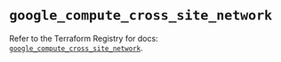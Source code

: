 # `google_compute_cross_site_network`

Refer to the Terraform Registry for docs: [`google_compute_cross_site_network`](https://registry.terraform.io/providers/hashicorp/google-beta/6.42.0/docs/resources/google_compute_cross_site_network).
